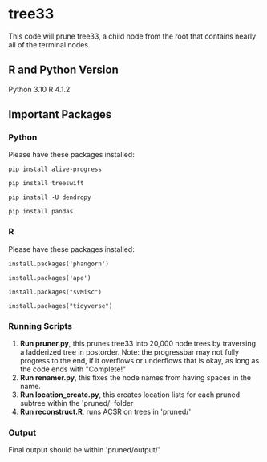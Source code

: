 # tree33
This code will prune tree33, a child node from the root that contains nearly all of the terminal nodes.

## R and Python Version
Python 3.10
R 4.1.2

## Important Packages
### Python
Please have these packages installed:

    pip install alive-progress

    pip install treeswift

    pip install -U dendropy

    pip install pandas


### R
Please have these packages installed:

    install.packages('phangorn')
    
    install.packages('ape')
    
    install.packages("svMisc")
    
    install.packages("tidyverse")

### Running Scripts
1. **Run pruner.py**, this prunes tree33 into 20,000 node trees by traversing a ladderized tree in postorder. Note: the progressbar may not fully progress to the end, if it overflows or underflows that is okay, as long as the code ends with "Complete!"
2. **Run renamer.py**, this fixes the node names from having spaces in the name. 
3. **Run location_create.py**, this creates location lists for each pruned subtree within the 'pruned/' folder
4. **Run reconstruct.R**, runs ACSR on trees in 'pruned/'

### Output
Final output should be within 'pruned/output/'

